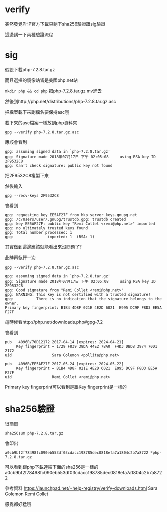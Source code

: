 # verify

突然發覺PHP官方下載只剩下sha256驗證跟sig驗證

這邊講一下兩種驗證流程

# sig

假設下載php-7.2.8.tar.gz

而且選擇的鏡像站皆是美國php.net站


`mkdir php && cd php`
把php-7.2.8.tar.gz mv進去

然後到http://php.net/distributions/php-7.2.8.tar.gz.asc

把檔案載下來副檔名要保持asc哦

載下來的asc檔案一樣放到php資料夾

`gpg --verify php-7.2.8.tar.gz.asc`

應該會看到

```
gpg: assuming signed data in `php-7.2.8.tar.gz'
gpg: Signature made 2018年07月17日 下午 02:05:08     using RSA key ID 2F9532C8
gpg: Can't check signature: public key not found
```
把2F9532C8複製下來

然後輸入

`gpg --recv-keys 2F9532C8`

會看到
```
gpg: requesting key EE5AF27F from hkp server keys.gnupg.net
gpg: /c/Users/user/.gnupg/trustdb.gpg: trustdb created
gpg: key EE5AF27F: public key "Remi Collet <remi@php.net>" imported
gpg: no ultimately trusted keys found
gpg: Total number processed: 1
gpg:               imported: 1  (RSA: 1)
```

其實做到這邊應該就能看出來沒問題了?

此時再執行一次

`gpg --verify php-7.2.8.tar.gz.asc`

```
gpg: assuming signed data in `php-7.2.8.tar.gz'
gpg: Signature made 2018年07月17日 下午 02:05:08     using RSA key ID 2F9532C8
gpg: Good signature from "Remi Collet <remi@php.net>"
gpg: WARNING: This key is not certified with a trusted signature!
gpg:          There is no indication that the signature belongs to the owner.
Primary key fingerprint: B1B4 4D8F 021E 4E2D 6021  E995 DC9F F8D3 EE5A F27F
```

這時候看http://php.net/downloads.php#gpg-7.2

會看到
```
pub   4096R/70D12172 2017-04-14 [expires: 2024-04-21]
     Key fingerprint = 1729 F839 38DA 44E2 7BA0  F4D3 DBDB 3974 70D1 2172
uid                  Sara Golemon <pollita@php.net>

pub   4096R/EE5AF27F 2017-05-24 [expires: 2024-05-22]
     Key fingerprint = B1B4 4D8F 021E 4E2D 6021  E995 DC9F F8D3 EE5A F27F
uid                  Remi Collet <remi@php.net>  
```

Primary key fingerprint可以看到是跟Key fingerprint是一樣的

# sha256驗證

很簡單

`sha256sum php-7.2.8.tar.gz`

會印出
```
a0cb9bf2f78498fc090eb553df03cdacc198785dec0818efa7a1804c2b7a8722 *php-7.2.8.tar.gz
```

可以看到跟php下載連結下面的sha256是一樣的
a0cb9bf2f78498fc090eb553df03cdacc198785dec0818efa7a1804c2b7a8722


參考資料
https://launchpad.net/+help-registry/verify-downloads.html
Sara Golemon
Remi Collet

感覺都好猛哦
